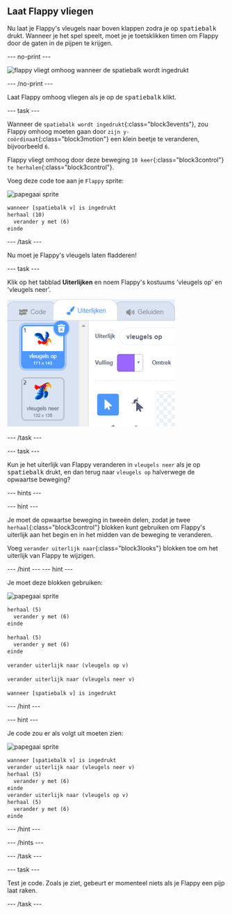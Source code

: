 ## Laat Flappy vliegen

Nu laat je Flappy's vleugels naar boven klappen zodra je op <kbd>spatiebalk</kbd> drukt. Wanneer je het spel speelt, moet je je toetsklikken timen om Flappy door de gaten in de pijpen te krijgen.

--- no-print ---

![flappy vliegt omhoog wanneer de spatiebalk wordt ingedrukt](images/flappy-flying.gif)

--- /no-print ---

Laat Flappy omhoog vliegen als je op de <kbd>spatiebalk</kbd> klikt.

--- task ---

Wanneer de `spatiebalk wordt ingedrukt`{:class="block3events"}, zou Flappy omhoog moeten gaan door `zijn y-coördinaat`{:class="block3motion"} een klein beetje te veranderen, bijvoorbeeld `6`.

Flappy vliegt omhoog door deze beweging `10 keer`{:class="block3control"} `te herhalen`{:class="block3control"}.

Voeg deze code toe aan je `Flappy` sprite:

![papegaai sprite](images/flappy-sprite.png)

```blocks3
wanneer [spatiebalk v] is ingedrukt
herhaal (10) 
  verander y met (6)
einde
```

--- /task ---

Nu moet je Flappy's vleugels laten fladderen!

--- task ---

Klik op het tabblad **Uiterlijken** en noem Flappy's kostuums 'vleugels op' en 'vleugels neer'.

![namen van de uiterlijken](images/flappy-wings.png)

--- /task ---

--- task ---

Kun je het uiterlijk van Flappy veranderen in `vleugels neer` als je op <kbd>spatiebalk</kbd> drukt, en dan terug naar `vleugels op` halverwege de opwaartse beweging?

--- hints ---


--- hint ---

Je moet de opwaartse beweging in tweeën delen, zodat je twee `herhaal`{:class="block3control"} blokken kunt gebruiken om Flappy's uiterlijk aan het begin en in het midden van de beweging te veranderen.

Voeg `verander uiterlijk naar`{:class="block3looks"} blokken toe om het uiterlijk van Flappy te wijzigen.

--- /hint --- --- hint ---

Je moet deze blokken gebruiken:

![papegaai sprite](images/flappy-sprite.png)

```blocks3
herhaal (5) 
  verander y met (6)
einde

herhaal (5) 
  verander y met (6)
einde

verander uiterlijk naar (vleugels op v)

verander uiterlijk naar (vleugels neer v)

wanneer [spatiebalk v] is ingedrukt
```

--- /hint ---

--- hint ---

Je code zou er als volgt uit moeten zien:

![papegaai sprite](images/flappy-sprite.png)

```blocks3
wanneer [spatiebalk v] is ingedrukt
verander uiterlijk naar (vleugels neer v)
herhaal (5) 
  verander y met (6)
einde
verander uiterlijk naar (vleugels op v)
herhaal (5) 
  verander y met (6)
einde
```

--- /hint ---

--- /hints ---

--- /task ---

--- task ---

Test je code. Zoals je ziet, gebeurt er momenteel niets als je Flappy een pijp laat raken.

--- /task ---